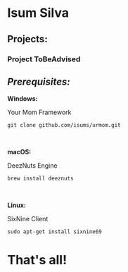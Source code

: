 # Isum Silva
## Projects:

### Project ToBeAdvised
*Prerequisites:*
---
**Windows:**

Your Mom Framework

`git clone github.com/isums/urmom.git`

<br>

**macOS:**

DeezNuts Engine

`brew install deeznuts`

<br>

**Linux:**

SixNine Client

`sudo apt-get install sixnine69`

# That's all!
